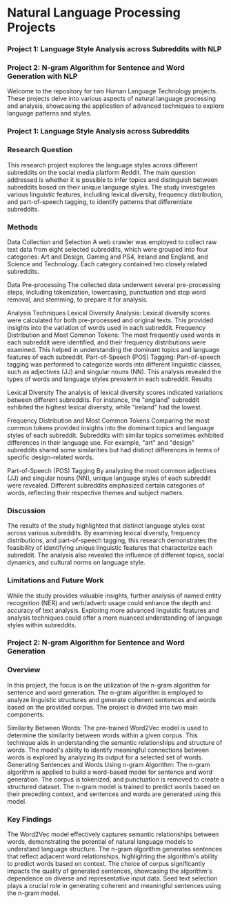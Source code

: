 # Natural Language Processing Projects
### Project 1: Language Style Analysis across Subreddits with NLP
### Project 2: N-gram Algorithm for Sentence and Word Generation with NLP

Welcome to the repository for two Human Language Technology projects. These projects delve into various aspects of natural language processing and analysis, showcasing the application of advanced techniques to explore language patterns and styles.  

### Project 1: Language Style Analysis across Subreddits

### Research Question

This research project explores the language styles across different subreddits on the social media platform Reddit. The main question addressed is whether it is possible to infer topics and distinguish between subreddits based on their unique language styles. The study investigates various linguistic features, including lexical diversity, frequency distribution, and part-of-speech tagging, to identify patterns that differentiate subreddits.

### Methods
Data Collection and Selection
A web crawler was employed to collect raw text data from eight selected subreddits, which were grouped into four categories: Art and Design, Gaming and PS4, Ireland and England, and Science and Technology. Each category contained two closely related subreddits.

Data Pre-processing
The collected data underwent several pre-processing steps, including tokenization, lowercasing, punctuation and stop word removal, and stemming, to prepare it for analysis.

Analysis Techniques
Lexical Diversity Analysis: Lexical diversity scores were calculated for both pre-processed and original texts. This provided insights into the variation of words used in each subreddit.
Frequency Distribution and Most Common Tokens: The most frequently used words in each subreddit were identified, and their frequency distributions were examined. This helped in understanding the dominant topics and language features of each subreddit.
Part-of-Speech (POS) Tagging: Part-of-speech tagging was performed to categorize words into different linguistic classes, such as adjectives (JJ) and singular nouns (NN). This analysis revealed the types of words and language styles prevalent in each subreddit.
Results

Lexical Diversity
The analysis of lexical diversity scores indicated variations between different subreddits. For instance, the "england" subreddit exhibited the highest lexical diversity, while "ireland" had the lowest.

Frequency Distribution and Most Common Tokens
Comparing the most common tokens provided insights into the dominant topics and language styles of each subreddit. Subreddits with similar topics sometimes exhibited differences in their language use. For example, "art" and "design" subreddits shared some similarities but had distinct differences in terms of specific design-related words.

Part-of-Speech (POS) Tagging
By analyzing the most common adjectives (JJ) and singular nouns (NN), unique language styles of each subreddit were revealed. Different subreddits emphasized certain categories of words, reflecting their respective themes and subject matters.

### Discussion

The results of the study highlighted that distinct language styles exist across various subreddits. By examining lexical diversity, frequency distributions, and part-of-speech tagging, this research demonstrates the feasibility of identifying unique linguistic features that characterize each subreddit. The analysis also revealed the influence of different topics, social dynamics, and cultural norms on language style.

### Limitations and Future Work

While the study provides valuable insights, further analysis of named entity recognition (NER) and verb/adverb usage could enhance the depth and accuracy of text analysis. Exploring more advanced linguistic features and analysis techniques could offer a more nuanced understanding of language styles within subreddits.

### Project 2: N-gram Algorithm for Sentence and Word Generation

### Overview
In this project, the focus is on the utilization of the n-gram algorithm for sentence and word generation. The n-gram algorithm is employed to analyze linguistic structures and generate coherent sentences and words based on the provided corpus. The project is divided into two main components:

Similarity Between Words: The pre-trained Word2Vec model is used to determine the similarity between words within a given corpus. This technique aids in understanding the semantic relationships and structure of words. The model's ability to identify meaningful connections between words is explored by analyzing its output for a selected set of words.
Generating Sentences and Words Using n-gram Algorithm: The n-gram algorithm is applied to build a word-based model for sentence and word generation. The corpus is tokenized, and punctuation is removed to create a structured dataset. The n-gram model is trained to predict words based on their preceding context, and sentences and words are generated using this model.

### Key Findings
The Word2Vec model effectively captures semantic relationships between words, demonstrating the potential of natural language models to understand language structure.
The n-gram algorithm generates sentences that reflect adjacent word relationships, highlighting the algorithm's ability to predict words based on context.
The choice of corpus significantly impacts the quality of generated sentences, showcasing the algorithm's dependence on diverse and representative input data.
Seed text selection plays a crucial role in generating coherent and meaningful sentences using the n-gram model.
